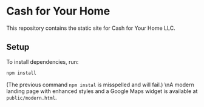 # Cash for Your Home

This repository contains the static site for Cash for Your Home LLC.

## Setup

To install dependencies, run:

```bash
npm install
```

(The previous command `npm instal` is misspelled and will fail.)
\nA modern landing page with enhanced styles and a Google Maps widget is available at `public/modern.html`.
